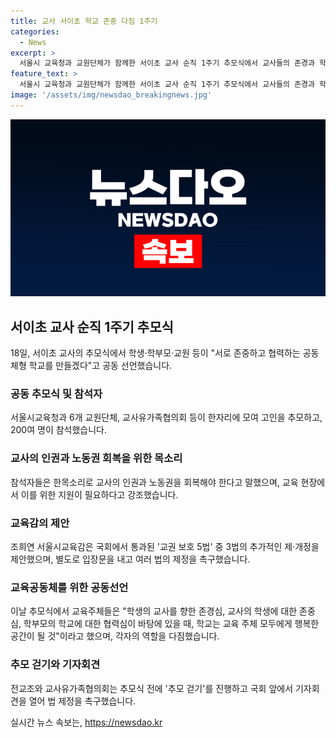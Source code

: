 ```yaml
---
title: 교사 서이초 학교 존중 다짐 1주기
categories:
  - News
excerpt: >
  서울시 교육청과 교원단체가 함께한 서이초 교사 순직 1주기 추모식에서 교사들의 존경과 학생에 대한 존중을 강조하며, 교육 공동체의 안전과 권리를 존중하는 공동 선언을 했다. 이에 200여 명이 참석한 가운데 조희연 서울시교육감이 교권 보호 5법의 추가적인 제·개정을 제안하고, 교육주체들은 상호 존중하며 함께 성장하는 교육공동체를 만들기로 선언했다. 이어 전교조와 교사유가족협의회는 추모 걷기를 통해 이들의 안전과 노동권을 촉구하는 행동을 보였다.
feature_text: >
  서울시 교육청과 교원단체가 함께한 서이초 교사 순직 1주기 추모식에서 교사들의 존경과 학생에 대한 존중을 강조하며, 교육 공동체의 안전과 권리를 존중하는 공동 선언을 했다. 이에 200여 명이 참석한 가운데 조희연 서울시교육감이 교권 보호 5법의 추가적인 제·개정을 제안하고, 교육주체들은 상호 존중하며 함께 성장하는 교육공동체를 만들기로 선언했다. 이어 전교조와 교사유가족협의회는 추모 걷기를 통해 이들의 안전과 노동권을 촉구하는 행동을 보였다.
image: '/assets/img/newsdao_breakingnews.jpg'
---
```


<p><img src="/assets/img/newsdao_breakingnews.jpg" alt="firstkoreanews 속보" /></p>

<h2 data-ke-size="size26">서이초 교사 순직 1주기 추모식</h2>

<p data-ke-size="size16">18일, 서이초 교사의 추모식에서 학생·학부모·교원 등이 "서로 존중하고 협력하는 공동체형 학교를 만들겠다"고 공동 선언했습니다.</p>

<h3>공동 추모식 및 참석자</h3>

<p data-ke-size="size16">서울시교육청과 6개 교원단체, 교사유가족협의회 등이 한자리에 모여 고인을 추모하고, 200여 명이 참석했습니다.</p>

<h3>교사의 인권과 노동권 회복을 위한 목소리</h3>

<p data-ke-size="size16">참석자들은 한목소리로 교사의 인권과 노동권을 회복해야 한다고 말했으며, 교육 현장에서 이를 위한 지원이 필요하다고 강조했습니다.</p>

<h3>교육감의 제안</h3>

<p data-ke-size="size16">조희연 서울시교육감은 국회에서 통과된 '교권 보호 5법' 중 3법의 추가적인 제·개정을 제안했으며, 별도로 입장문을 내고 여러 법의 제정을 촉구했습니다.</p>

<h3>교육공동체를 위한 공동선언</h3>

<p data-ke-size="size16">이날 추모식에서 교육주체들은 "학생의 교사를 향한 존경심, 교사의 학생에 대한 존중심, 학부모의 학교에 대한 협력심이 바탕에 있을 때, 학교는 교육 주체 모두에게 행복한 공간이 될 것"이라고 했으며, 각자의 역할을 다짐했습니다.</p>

<h3>추모 걷기와 기자회견</h3>

<p data-ke-size="size16">전교조와 교사유가족협의회는 추모식 전에 '추모 걷기'를 진행하고 국회 앞에서 기자회견을 열어 법 제정을 촉구했습니다.</p>
실시간 뉴스 속보는, <a href="https://newsdao.kr" rel="dofollow">https://newsdao.kr</a>


